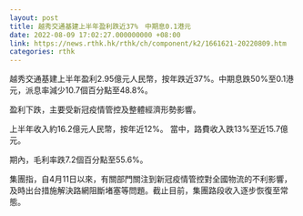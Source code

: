 ```yaml
---
layout: post
title: 越秀交通基建上半年盈利跌近37%　中期息0.1港元
date: 2022-08-09 17:02:27.000000000 +08:00
link: https://news.rthk.hk/rthk/ch/component/k2/1661621-20220809.htm
categories: rthk
---
```


越秀交通基建上半年盈利2.95億元人民幣，按年跌近37%。中期息跌50%至0.1港元，派息率減少10.7個百分點至48.8%。

盈利下跌，主要受新冠疫情管控及整體經濟形勢影響。

上半年收入約16.2億元人民幣，按年近12%。 當中，路費收入跌13%至近15.7億元。

期內，毛利率跌7.2個百分點至55.6%。

集團指，自4月11日以來，有關部門關注到新冠疫情管控對全國物流的不利影響，及時出台措施解決路網阻斷堵塞等問題。截止目前，集團路段收入逐步恢復至常態。
